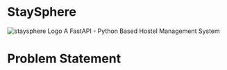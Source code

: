 # StaySphere
![staysphere Logo](https://github.com/SanatKulkarni/StaySphere/assets/149456433/95850cfb-b6ae-481d-ad5c-c967dfaa0b3f)
A FastAPI - Python Based Hostel Management System

# Problem Statement
